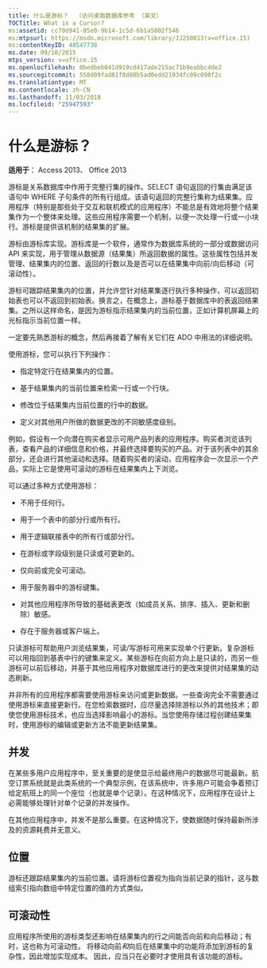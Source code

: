 ```yaml
---
title: 什么是游标？  （访问桌面数据库参考 （英文）
TOCTitle: What is a Cursor?
ms:assetid: cc70d941-05e0-9b14-1c5d-6b1a5802f546
ms:mtpsurl: https://msdn.microsoft.com/library/JJ250013(v=office.15)
ms:contentKeyID: 48547738
ms.date: 09/18/2015
mtps_version: v=office.15
ms.openlocfilehash: 0bedbeb041d919cd417ade215ac71b9eabbc4de2
ms.sourcegitcommit: 558d09fad81f8d80b5ad0edd21934fc09c098f2c
ms.translationtype: MT
ms.contentlocale: zh-CN
ms.lasthandoff: 11/03/2018
ms.locfileid: "25947593"
---
```

# <a name="what-is-a-cursor"></a>什么是游标？


**适用于**： Access 2013、 Office 2013

游标是关系数据库中作用于完整行集的操作。SELECT 语句返回的行集由满足该语句中 WHERE 子句条件的所有行组成。该语句返回的完整行集称为结果集。应用程序（特别是那些处于交互和联机模式的应用程序）不能总是有效地将整个结果集作为一个整体来处理。这些应用程序需要一个机制，以便一次处理一行或一小块行。游标是提供该机制的结果集的扩展。

游标由游标库实现。游标库是一个软件，通常作为数据库系统的一部分或数据访问 API 来实现，用于管理从数据源（结果集）所返回数据的属性。这些属性包括并发管理、结果集内的位置、返回的行数以及是否可以在结果集中向前/向后移动（可滚动性）。

游标可跟踪结果集内的位置，并允许您针对结果集逐行执行多种操作，可以返回初始表也可以不返回到初始表。换言之，在概念上，游标基于数据库中的表返回结果集。之所以这样命名，是因为游标指示结果集内的当前位置，正如计算机屏幕上的光标指示当前位置一样。

一定要先熟悉游标的概念，然后再接着了解有关它们在 ADO 中用法的详细说明。

使用游标，您可以执行下列操作：

  - 指定特定行在结果集内的位置。

  - 基于结果集内的当前位置来检索一行或一个行块。

  - 修改位于结果集内当前位置的行中的数据。

  - 定义对其他用户所做的数据更改的不同敏感度级别。

例如，假设有一个向潜在购买者显示可用产品列表的应用程序。购买者浏览该列表，查看产品的详细信息和价格，并最终选择要购买的产品。对于该列表中的其余部分，还会进行其他滚动和选择。随着购买者的滚动，应用程序会一次显示一个产品，实际上它是使用可滚动的游标在结果集内上下浏览。

可以通过多种方式使用游标：

  - 不用于任何行。

  - 用于一个表中的部分行或所有行。

  - 用于逻辑联接表中的所有行或部分行。

  - 在游标或字段级别是只读或可更新的。

  - 仅向前或完全可滚动。

  - 用于服务器中的游标键集。

  - 对其他应用程序所导致的基础表更改（如成员关系、排序、插入、更新和删除）敏感。

  - 存在于服务器或客户端上。

只读游标可帮助用户浏览结果集，可读/写游标可用来实现单个行更新。复杂游标可以用指回到基表中行的键集来定义。某些游标在向前方向上是只读的，而另一些游标可以前后移动，并基于其他应用程序对数据库进行的更改来提供对结果集的动态刷新。

并非所有的应用程序都需要使用游标来访问或更新数据。一些查询完全不需要通过使用游标来直接更新行。在您检索数据时，应尽量选择除游标以外的其他技术；即使您使用游标技术，也应当选择影响最小的游标。当您使用存储过程创建结果集时，使用游标的编辑或更新方法不能更新结果集。

## <a name="concurrency"></a>并发

在某些多用户应用程序中，至关重要的是使显示给最终用户的数据尽可能最新。航空订票系统就是此类系统的一个典型示例，在该系统中，许多用户可能会争着预订给定航班上的同一个座位（也就是单个记录）。在这种情况下，应用程序在设计上必需能够处理针对单个记录的并发操作。

在其他应用程序中，并发不是那么重要。在这种情况下，使数据随时保持最新所涉及的资源耗费并无意义。

## <a name="position"></a>位置

游标还跟踪结果集内的当前位置。请将游标位置视为指向当前记录的指针，这与数组索引指向数组中特定位置的值的方式类似。

## <a name="scrollability"></a>可滚动性

应用程序所使用的游标类型还影响在结果集内的行之间能否向前和向后移动；有时，这也称为可滚动性。 将移动向前*和*向后在结果集中的功能将添加到游标的复杂性，因此增加实现成本。 因此，应当只在必要时才使用具有该功能的游标。

